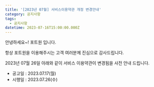 ```yaml
---
title: '[2023년 07월] 서비스이용약관 개정 변경안내'
category: 공지사항
tags:
  - 공지사항
datetime: 2023-07-16T15:00:00.000Z
---
```


안녕하세요\~! 포트원 입니다.

항상 포트원을 이용해주시는 고객 여러분께 진심으로 감사드립니다.

2023년 07월 26일 아래와 같이 서비스 이용약관이 변경됨을 사전 안내 드립니다.

- 공고일 : 2023.07.17(월)
- 시행일 : 2023.07.26(수)

<Highlight text="변경 내용" />

<Accordion title="▶ 개인정보 위수탁에 관한 사항 > 개인정보항목" content="<>![](/uploads/포트원소식/개인정보 202307.png)</>" />
